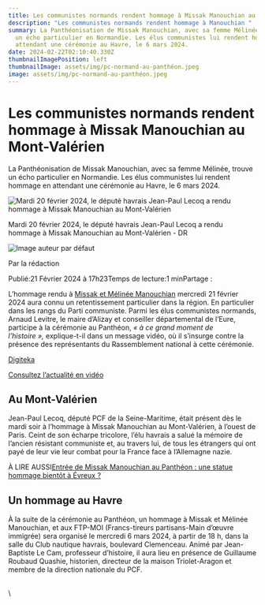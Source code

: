 ```yaml
---
title: Les communistes normands rendent hommage à Missak Manouchian au Mont-Valérien
description: "Les communistes normands rendent hommage à Manouchian "
summary: La Panthéonisation de Missak Manouchian, avec sa femme Mélinée, trouve
  un écho particulier en Normandie. Les élus communistes lui rendent hommage en
  attendant une cérémonie au Havre, le 6 mars 2024.
date: 2024-02-22T02:10:40.330Z
thumbnailImagePosition: left
thumbnailImage: assets/img/pc-normand-au-panthéon.jpeg
image: assets/img/pc-normand-au-panthéon.jpeg
---
```

<!--StartFragment-->

# Les communistes normands rendent hommage à Missak Manouchian au Mont-Valérien

La Panthéonisation de Missak Manouchian, avec sa femme Mélinée, trouve un écho particulier en Normandie. Les élus communistes lui rendent hommage en attendant une cérémonie au Havre, le 6 mars 2024.

![Mardi 20 février 2024, le député havrais Jean-Paul Lecoq a rendu hommage à Missak Manouchian au Mont-Valérien](https://prmeng.rosselcdn.net/sites/default/files/dpistyles_v2/prm_16_9_856w/2024/02/21/node_496385/40169691/public/2024/02/21/12834170.jpeg?itok=ns0EEVe61708532606)

Mardi 20 février 2024, le député havrais Jean-Paul Lecoq a rendu hommage à Missak Manouchian au Mont-Valérien - DR

![Image auteur par défaut](https://prmeng.rosselcdn.net/sites/all/themes/enacarbon_pn/images/pn_logo_gris.png)

Par la rédaction

Publié:21 Février 2024 à 17h23Temps de lecture:1 minPartage :

L’hommage rendu à [Missak et Mélinée Manouchian](https://www.paris-normandie.fr/id495624/article/2024-02-19/missak-manouchian-portrait-de-celui-qui-entrera-au-pantheon-le-21-fevrier) mercredi 21 février 2024 aura connu un retentissement particulier dans la région. En particulier dans les rangs du Parti communiste. Parmi les élus communistes normands, Arnaud Levitre, le maire d’Alizay et conseiller départemental de l’Eure, participe à la cérémonie au Panthéon, *« à ce grand moment de l’histoire »,* explique-t-il dans un message vidéo, où il s’insurge contre la présence des représentants du Rassemblement national à cette cérémonie.

[Digiteka](https://www.ultimedia.com/deliver/generic/iframe/showtitle/1/mdtk/01490263/zone/5/src/xqkufr3/?tagparam=ROS-destination%3DLe+Havre%26CxSegments%3D8nf0q0h91pn7%2C8p9fo36fjd8i%2C8p9fo36fjd8m%2Ca9y6oumq9291%2Ca9yczvjk9ruu%2Caakhy43lwoao%2Caavfzfb44f91%2Caavmagsz9dcv%2Ciui8i76mloq2%26cX_G%3Dcx%3A2n2orjy3pylv73vc3jmb4gp0i8%3A2ejqdbm266otl)

[Consultez l’actualité en vidéo](https://www.paris-normandie.fr/videos)

## Au Mont-Valérien

Jean-Paul Lecoq, député PCF de la Seine-Maritime, était présent dès le mardi soir à l’hommage à Missak Manouchian au Mont-Valérien, à l’ouest de Paris. Ceint de son écharpe tricolore, l’élu havrais a salué la mémoire de l’ancien résistant communiste et, au travers lui, de tous les étrangers qui ont payé de leur vie leur combat pour la France face à l’Allemagne nazie.

À LIRE AUSSI[Entrée de Missak Manouchian au Panthéon : une statue hommage bientôt à Évreux ?](https://www.paris-normandie.fr/id496064/article/2024-02-20/entree-de-missak-manouchian-au-pantheon-une-statue-hommage-bientot-evreux)

## Un hommage au Havre

À la suite de la cérémonie au Panthéon, un hommage à Missak et Mélinée Manouchian, et aux FTP-MOI (Francs-tireurs partisans-Main d’œuvre immigrée) sera organisé le mercredi 6 mars 2024, à partir de 18 h, dans la salle du Club nautique havrais, boulevard Clemenceau. Animé par Jean-Baptiste Le Cam, professeur d’histoire, il aura lieu en présence de Guillaume Roubaud Quashie, historien, directeur de la maison Triolet-Aragon et membre de la direction nationale du PCF.

\
\
<!--EndFragment-->
